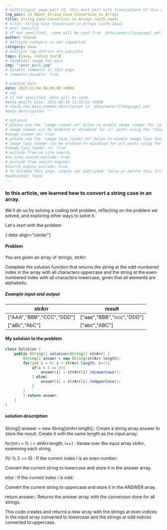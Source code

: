 ```yaml
---
# multilingual page pair id, this must pair with translations of this page. (This name must be unique)
lng_pair: id_About_String_Case_Conversion_In_Arrays
title: String Case Conversion in Arrays (with.Java)
# title: String Case Conversion in Arrays (with.Java)
# post specific
# if not specified, .name will be used from _data/owner/[language].yml
author: Yeonuk
# multiple category is not supported
category: Java
# multiple tag entries are possible
tags: [java, coding test]
# thumbnail image for post
img: ":post_pic1.jpg"
# disable comments on this page
# comments_disable: true

# publish date
date: 2023-11-04 09:00:00 +0900
# seo
# if not specified, date will be used.
#meta_modify_date: 2021-08-10 11:32:53 +0900
# check the meta_common_description in _data/owner/[language].yml
#meta_description: ""

# optional
# please use the "image_viewer_on" below to enable image viewer for individual pages or posts (_posts/ or [language]/_posts folders).
# image viewer can be enabled or disabled for all posts using the "image_viewer_posts: true" setting in _data/conf/main.yml.
#image_viewer_on: true
# please use the "image_lazy_loader_on" below to enable image lazy loader for individual pages or posts (_posts/ or [language]/_posts folders).
# image lazy loader can be enabled or disabled for all posts using the "image_lazy_loader_posts: true" setting in _data/conf/main.yml.
#image_lazy_loader_on: true
# exclude from on site search
#on_site_search_exclude: true
# exclude from search engines
#search_engine_exclude: true
# to disable this page, simply set published: false or delete this file
#published: false
---
```


<!-- outline-start -->

### In this article, we learned how to convert a string case in an array.

We'll do so by solving a coding test problem, reflecting on the problem we solved, and exploring other ways to solve it.

Let's start with the problem

{:data-align="center"}

<!-- outline-end -->

#### Problem

You are given an array of strings, strArr.

Complete the solution function that returns the string at the odd-numbered index in the array with all characters uppercase and the string at the even-numbered index with all characters lowercase, given that all elements are alphabetic.

##### Example input and output

| strArr                    | result                    |
| ------------------------- | ------------------------- |
| ["AAA","BBB","CCC","DDD"] | ["aaa","BBB","ccc","DDD"] |
| ["aBc","AbC"]             | ["abc","ABC"]             |

#### My solution to the problem

```java
class Solution {
    public String[] solution(String[] strArr) {
        String[] answer = new String[strArr.length];
        for(int i = 0; i < strArr.length; i++){
            if(i % 2 == 0){
                answer[i] = strArr[i].toLowerCase();
            } else{
                answer[i] = strArr[i].toUpperCase();
            }
        }
        } return answer;
    }
}
```

##### solution description

String[] answer = new String[strArr.length];: Create a string array answer to store the result. Create it with the same length as the input array.

for(int i = 0; i < strArr.length; i++) : Iterate over the input array strArr, examining each string.

if(i % 2 == 0) : If the current index i is an even number:

Convert the current string to lowercase and store it in the answer array.

else : If the current index i is odd:

Convert the current string to uppercase and store it in the ANSWER array.

return answer;: Returns the answer array with the conversion done for all strings.

This code creates and returns a new array with the strings at even indices in the input array converted to lowercase and the strings at odd indices converted to uppercase.

